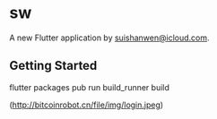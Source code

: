 # sw

A new Flutter application by suishanwen@icloud.com.

## Getting Started

flutter packages pub run build_runner build


(http://bitcoinrobot.cn/file/img/login.jpeg) 

